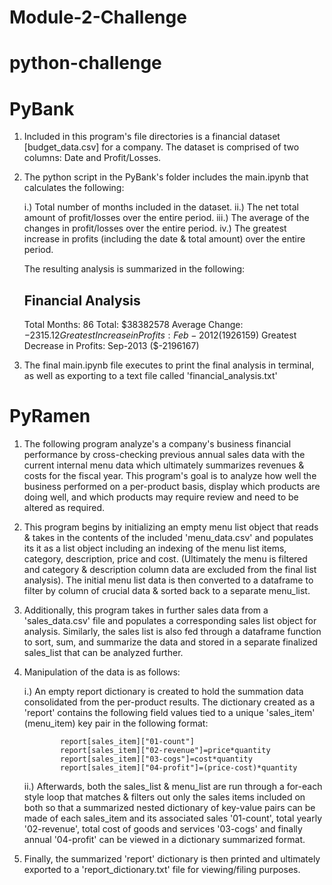 # Module-2-Challenge

# python-challenge

# PyBank

1. Included in this program's file directories is a financial dataset [budget_data.csv] for a company. The dataset is comprised of two columns: Date and Profit/Losses.

2. The python script in the PyBank's folder includes the main.ipynb that calculates the following:

   i.) Total number of months included in the dataset.
   ii.) The net total amount of profit/losses over the entire period.
   iii.) The average of the changes in profit/losses over the entire period.
   iv.) The greatest increase in profits (including the date & total amount)
   over the entire period.

   The resulting analysis is summarized in the following:

   ## Financial Analysis

   Total Months: 86
   Total: $38382578
  Average  Change: $-2315.12
  Greatest Increase in Profits: Feb-2012 ($1926159)
  Greatest Decrease in Profits: Sep-2013 ($-2196167)

3. The final main.ipynb file executes to print the final analysis in terminal,
   as well as exporting to a text file called 'financial_analysis.txt'

# PyRamen

1.  The following program analyze's a company's business financial performance by cross-checking previous annual sales data with the current internal menu data which ultimately summarizes revenues & costs for the fiscal year. This program's goal is to analyze how well the business performed on a per-product basis, display which products are doing well, and which products may require review and need to be altered as required.

2.  This program begins by initializing an empty menu list object that reads & takes in the contents of the included 'menu_data.csv' and populates its it as a list object including an indexing of the menu list items, category, description, price and cost. (Ultimately the menu is filtered and category & description column data are excluded from the final list analysis). The initial menu list data is then converted to a dataframe to filter by column of crucial data & sorted back to a separate menu_list.

3.  Additionally, this program takes in further sales data from a 'sales_data.csv' file and populates a corresponding sales list object for analysis. Similarly, the sales list is also fed through a dataframe function to sort, sum, and summarize the data and stored in a separate finalized sales_list that can be analyzed further.

4.  Manipulation of the data is as follows:

    i.) An empty report dictionary is created to hold the summation data consolidated from the per-product results. The dictionary created as a 'report' contains the following field values tied to a unique 'sales_item' (menu_item) key pair in the following format:

                report[sales_item]["01-count"]
                report[sales_item]["02-revenue"]=price*quantity
                report[sales_item]["03-cogs"]=cost*quantity
                report[sales_item]["04-profit"]=(price-cost)*quantity

    ii.) Afterwards, both the sales_list & menu_list are run through a for-each style loop that matches & filters out only the sales items included on both so that a summarized nested dictionary of key-value pairs can be made of each sales_item and its associated sales '01-count', total yearly '02-revenue', total cost of goods and services '03-cogs' and finally annual '04-profit' can be viewed in a dictionary summarized format.

5.  Finally, the summarized 'report' dictionary is then printed and ultimately exported to a 'report_dictionary.txt' file for viewing/filing purposes.
